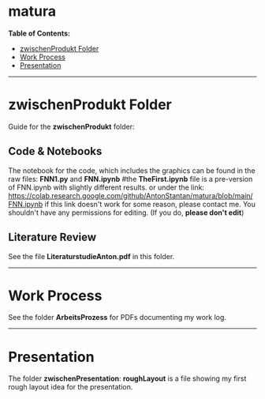 # matura

**Table of Contents:**
* [zwischenProdukt Folder](#zwischenprodukt-folder)
* [Work Process](#work-process)
* [Presentation](#presentation)

---

# zwischenProdukt Folder
Guide for the **zwischenProdukt** folder:



## Code & Notebooks
The notebook for the code, which includes the graphics can be found in the raw files: **FNN1.py** and **FNN.ipynb**
#the **TheFirst.ipynb** file is a pre-version of FNN.ipynb with slightly different results.
or under the link: https://colab.research.google.com/github/AntonStantan/matura/blob/main/FNN.ipynb
if this link doesn't work for some reason, please contact me. You shouldn't have any permissions for editing. (If you do, **please don't edit**)



## Literature Review
See the file **LiteraturstudieAnton.pdf** in this folder.

---

# Work Process
See the folder **ArbeitsProzess** for PDFs documenting my work log.

---

# Presentation
The folder **zwischenPresentation**:
**roughLayout** is a file showing my first rough layout idea for the presentation.

